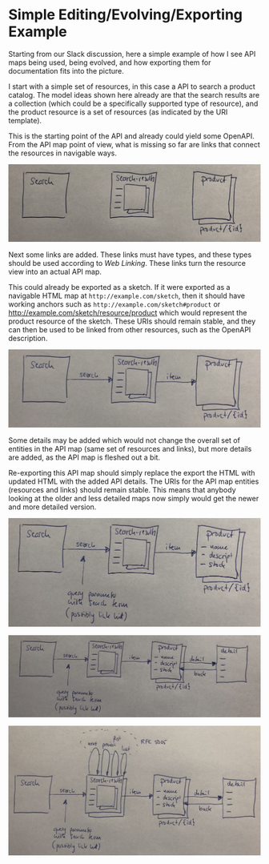 # Simple Editing/Evolving/Exporting Example

Starting from our Slack discussion, here a simple example of how I see API maps being used, being evolved, and how exporting them for documentation fits into the picture.

I start with a simple set of resources, in this case a API to search a product catalog. The model ideas shown here already are that the search results are a collection (which could be a specifically supported type of resource), and the product resource is a set of resources (as indicated by the URI template).

This is the starting point of the API and already could yield some OpenAPI. From the API map point of view, what is missing so far are links that connect the resources in navigable ways.

![Just Resources](resources.jpg)

Next some links are added. These links must have types, and these types should be used according to *Web Linking*. These links turn the resource view into an actual API map.

This could already be exported as a sketch. If it were exported as a navigable HTML map at `http://example.com/sketch`, then it should have working anchors such as `http://example.com/sketch#product` or http://example.com/sketch/resource/product which would represent the product resource of the sketch. These URIs should remain stable, and they can then be used to be linked from other resources, such as the OpenAPI description.

![Adding Links](links.jpg)

Some details may be added which would not change the overall set of entities in the API map (same set of resources and links), but more details are added, as the API map is fleshed out a bit.

Re-exporting this API map should simply replace the export the HTML with updated HTML with the added API details. The URIs for the API map entities (resources and links) should remain stable. This means that anybody looking at the older and less detailed maps now simply would get the newer and more detailed version.

![More Details](details.jpg)

![Adding Resources](added-resource.jpg)

![Adding Links](added-links.jpg)
